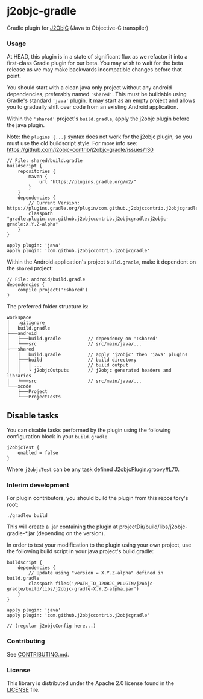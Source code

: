 # j2objc-gradle
Gradle plugin for [J2ObjC](https://github.com/google/j2objc) (Java to Objective-C transpiler)

### Usage
At HEAD, this plugin is in a state of significant flux as we refactor it into a first-class Gradle plugin for our beta.
You may wish to wait for the beta release as we may make backwards incompatible changes before that point.

You should start with a clean java only project without any android dependencies, preferably named `'shared'`. This must be buildable using Gradle's standard `'java'` plugin. It may start as an empty project and allows you to gradually shift over code from an existing Android application.

Within the `'shared'` project's `build.gradle`, apply the j2objc plugin before the java plugin.

Note: the `plugins {...}` syntax does not work for the j2objc plugin, so you must use the old buildscript style. For more info see: https://github.com/j2objc-contrib/j2objc-gradle/issues/130

    // File: shared/build.gradle
    buildscript {
        repositories {
            maven {
                url "https://plugins.gradle.org/m2/"
            }
        }
        dependencies {
            // Current Version: https://plugins.gradle.org/plugin/com.github.j2objccontrib.j2objcgradle
            classpath "gradle.plugin.com.github.j2objccontrib.j2objcgradle:j2objc-gradle:X.Y.Z-alpha"
        }
    }

    apply plugin: 'java'
    apply plugin: 'com.github.j2objccontrib.j2objcgradle'

Within the Android application's project `build.gradle`, make it dependent on the `shared` project:

    // File: android/build.gradle
    dependencies {
        compile project(':shared')
    }

The preferred folder structure is:

    workspace
    │   .gitignore
    │   build.gradle
    ├───android
    │   ├───build.gradle          // dependency on ':shared'
    │   └───src                   // src/main/java/...
    ├───shared
    │   │   build.gradle          // apply 'j2objc' then 'java' plugins
    │   ├───build                 // build directory
    │   │   │ ...                 // build output
    │   │   └ j2objcOutputs       // j2objc generated headers and libraries
    │   └───src                   // src/main/java/...
    └───xcode
        ├───Project
        └───ProjectTests

## Disable tasks

You can disable tasks performed by the plugin using the following configuration block in your ``build.gradle``

```
j2objcTest {
    enabled = false
}
```
Where ``j2objcTest`` can be any task defined [J2objcPlugin.groovy#L70](https://github.com/j2objc-contrib/j2objc-gradle/blob/master/src/main/groovy/com/github/j2objccontrib/j2objcgradle/J2objcPlugin.groovy#L70).

### Interim development
For plugin contributors, you should build the plugin from this repository's root:
```
./gradlew build
```

This will create a .jar containing the plugin at projectDir/build/libs/j2objc-gradle-*.jar (depending on the version).

In order to test your modification to the plugin using your own project, use the following build script in your
java project's build.gradle:
```
buildscript {
    dependencies {
        // Update using "version = X.Y.Z-alpha" defined in build.gradle
        classpath files('/PATH_TO_J2OBJC_PLUGIN/j2objc-gradle/build/libs/j2objc-gradle-X.Y.Z-alpha.jar')
    }
}

apply plugin: 'java'
apply plugin: 'com.github.j2objccontrib.j2objcgradle'

// (regular j2objcConfig here...)
```


### Contributing
See [CONTRIBUTING.md](CONTRIBUTING.md#quick-start).

### License

This library is distributed under the Apache 2.0 license found in the
[LICENSE](./LICENSE) file.
